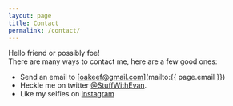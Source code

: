 ```yaml
---
layout: page
title: Contact
permalink: /contact/
---
```


Hello friend or possibly foe!  
There are many ways to contact me, here are a few good ones:

- Send an email to [oakeef@gmail.com](mailto:{{ page.email }})
- Heckle me on twitter [@StuffWithEvan](http://twitter.com/stuffwithevan).
- Like my selfies on [instagram](http://www.instagram.com/turkdangerfield/)